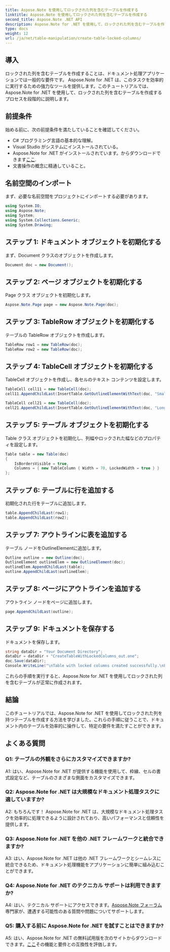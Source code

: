 ```yaml
---
title: Aspose.Note を使用してロックされた列を含むテーブルを作成する
linktitle: Aspose.Note を使用してロックされた列を含むテーブルを作成する
second_title: Aspose.Note .NET API
description: Aspose.Note for .NET を使用して、ロックされた列を含むテーブルを作成する方法を学びます。効率的な文書処理タスクのためのステップバイステップのガイド。
type: docs
weight: 12
url: /ja/net/table-manipulation/create-table-locked-columns/
---
```

## 導入

ロックされた列を含むテーブルを作成することは、ドキュメント処理アプリケーションでは一般的な要件です。 Aspose.Note for .NET は、このタスクを効率的に実行するための強力なツールを提供します。このチュートリアルでは、Aspose.Note for .NET を使用して、ロックされた列を含むテーブルを作成するプロセスを段階的に説明します。

## 前提条件

始める前に、次の前提条件を満たしていることを確認してください。

- C# プログラミング言語の基本的な理解。
- Visual Studio がシステムにインストールされている。
-  Aspose.Note for .NET がインストールされています。からダウンロードできます[ここ](https://releases.aspose.com/note/net/).
- 文書操作の概念に精通していること。

## 名前空間のインポート

まず、必要な名前空間をプロジェクトにインポートする必要があります。

```csharp
using System.IO;
using Aspose.Note;
using System;
using System.Collections.Generic;
using System.Drawing;
```

## ステップ 1: ドキュメント オブジェクトを初期化する

まず、Document クラスのオブジェクトを作成します。

```csharp
Document doc = new Document();
```

## ステップ 2: ページ オブジェクトを初期化する

Page クラス オブジェクトを初期化します。

```csharp
Aspose.Note.Page page = new Aspose.Note.Page(doc);
```

## ステップ 3: TableRow オブジェクトを初期化する

テーブルの TableRow オブジェクトを作成します。

```csharp
TableRow row1 = new TableRow(doc);
TableRow row2 = new TableRow(doc);
```

## ステップ 4: TableCell オブジェクトを初期化する

TableCell オブジェクトを作成し、各セルのテキスト コンテンツを設定します。

```csharp
TableCell cell11 = new TableCell(doc);
cell11.AppendChildLast(InsertTable.GetOutlineElementWithText(doc, "Small text"));

TableCell cell21 = new TableCell(doc);
cell21.AppendChildLast(InsertTable.GetOutlineElementWithText(doc, "Long text with several words and spaces."));
```

## ステップ 5: テーブル オブジェクトを初期化する

Table クラス オブジェクトを初期化し、列幅やロックされた幅などのプロパティを設定します。

```csharp
Table table = new Table(doc)
{
    IsBordersVisible = true,
    Columns = { new TableColumn { Width = 70, LockedWidth = true } }
};
```

## ステップ 6: テーブルに行を追加する

初期化された行をテーブルに追加します。

```csharp
table.AppendChildLast(row1);
table.AppendChildLast(row2);
```

## ステップ 7: アウトラインに表を追加する

テーブル ノードをOutlineElementに追加します。

```csharp
Outline outline = new Outline(doc);
OutlineElement outlineElem = new OutlineElement(doc);
outlineElem.AppendChildLast(table);
outline.AppendChildLast(outlineElem);
```

## ステップ 8: ページにアウトラインを追加する

アウトライン ノードをページに追加します。

```csharp
page.AppendChildLast(outline);
```

## ステップ 9: ドキュメントを保存する

ドキュメントを保存します。

```csharp
string dataDir = "Your Document Directory";
dataDir = dataDir + "CreateTableWithLockedColumns_out.one";
doc.Save(dataDir);
Console.WriteLine("\nTable with locked columns created successfully.\nFile saved at " + dataDir);
```

これらの手順を実行すると、Aspose.Note for .NET を使用してロックされた列を含むテーブルが正常に作成されます。

## 結論

このチュートリアルでは、Aspose.Note for .NET を使用してロックされた列を持つテーブルを作成する方法を学びました。これらの手順に従うことで、ドキュメント内のテーブルを効率的に操作して、特定の要件を満たすことができます。

## よくある質問

### Q1: テーブルの外観をさらにカスタマイズできますか?

A1: はい、Aspose.Note for .NET が提供する機能を使用して、枠線、セルの書式設定など、テーブルのさまざまな側面をカスタマイズできます。

### Q2: Aspose.Note for .NET は大規模なドキュメント処理タスクに適していますか?

A2: もちろんです！ Aspose.Note for .NET は、大規模なドキュメント処理タスクを効率的に処理できるように設計されており、高いパフォーマンスと信頼性を提供します。

### Q3: Aspose.Note for .NET を他の .NET フレームワークと統合できますか?

A3: はい、Aspose.Note for .NET は他の .NET フレームワークとシームレスに統合できるため、ドキュメント処理機能をアプリケーションに簡単に組み込むことができます。

### Q4: Aspose.Note for .NET のテクニカル サポートは利用できますか?

A4: はい、テクニカル サポートにアクセスできます。[Aspose.Note フォーラム](https://forum.aspose.com/c/note/28)専門家が、遭遇する可能性のある質問や問題についてサポートします。

### Q5: 購入する前に Aspose.Note for .NET を試すことはできますか?

 A5: はい、Aspose.Note for .NET の無料試用版を次のサイトからダウンロードできます。[ここ](https://releases.aspose.com/)その機能と要件との互換性を評価します。